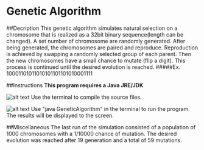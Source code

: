 # Genetic Algorithm

##Decription
This genetic algorithm simulates natural selection on a chromosome that is realized as a 32bit binary sequence(length can be changed). A set number of chromosome are randomly generated. After being generated, the chromosomes are paired and reproduce. Reproduction is achieved by swapping a randomly selected group of each parent. Then the new chromosomes have a small chance to mutate (flip a digit). This process is continued until the desired evolution is reached.
#####Ex. 10001101011010101101101010001111

##Instructions
**This program requires a Java JRE/JDK**

![alt text](http://i.imgur.com/5SuY7hj.jpg "Compile In Terminal")
Use the terminal to compile the source files.

![alt text](http://i.imgur.com/UeQ1lac.jpg "Run The Program")
Use "java GeneticAlgorithm" in the terminal to run the program. The results will be displayed to the screen.

##Miscellaneous
The last run of the simulation consisted of a population of 1000 chromosomes with a 1/10000 chance of mutation.
The desired evolution was reached after 19 generation and a total of 59 mutations.
